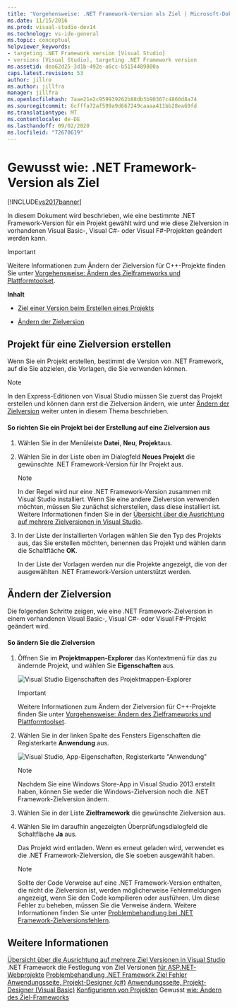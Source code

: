 ```yaml
---
title: 'Vorgehensweise: .NET Framework-Version als Ziel | Microsoft-Dokumentation'
ms.date: 11/15/2016
ms.prod: visual-studio-dev14
ms.technology: vs-ide-general
ms.topic: conceptual
helpviewer_keywords:
- targeting .NET Framework version [Visual Studio]
- versions [Visual Studio], targeting .NET Framework version
ms.assetid: dea62d25-3d1b-492e-a6cc-b5154489800a
caps.latest.revision: 53
author: jillre
ms.author: jillfra
manager: jillfra
ms.openlocfilehash: 7aae21e2c959939262b88db3b90367c4860d8a74
ms.sourcegitcommit: 6cfffa72af599a9d667249caaaa411bb28ea69fd
ms.translationtype: MT
ms.contentlocale: de-DE
ms.lasthandoff: 09/02/2020
ms.locfileid: "72670619"
---
```

# <a name="how-to-target-a-version-of-the-net-framework"></a>Gewusst wie: .NET Framework-Version als Ziel
[!INCLUDE[vs2017banner](../includes/vs2017banner.md)]

In diesem Dokument wird beschrieben, wie eine bestimmte .NET Framework-Version für ein Projekt gewählt wird und wie diese Zielversion in vorhandenen Visual Basic-, Visual C#- oder Visual F#-Projekten geändert werden kann.

> [!IMPORTANT]
> Weitere Informationen zum Ändern der Zielversion für C++-Projekte finden Sie unter [Vorgehensweise: Ändern des Zielframeworks und Plattformtoolset](https://msdn.microsoft.com/library/031b1d54-e6e1-4da7-9868-3e75a87d9ffe).

 **Inhalt**

- [Ziel einer Version beim Erstellen eines Projekts](../ide/how-to-target-a-version-of-the-dotnet-framework.md#bkmk_new)

- [Ändern der Zielversion](../ide/how-to-target-a-version-of-the-dotnet-framework.md#bkmk_existing)

## <a name="targeting-a-version-when-you-create-a-project"></a><a name="bkmk_new"></a> Projekt für eine Zielversion erstellen
 Wenn Sie ein Projekt erstellen, bestimmt die Version von .NET Framework, auf die Sie abzielen, die Vorlagen, die Sie verwenden können.

> [!NOTE]
> In den Express-Editionen von Visual Studio müssen Sie zuerst das Projekt erstellen und können dann erst die Zielversion ändern, wie unter [Ändern der Zielversion](../ide/how-to-target-a-version-of-the-dotnet-framework.md#bkmk_existing) weiter unten in diesem Thema beschrieben.

#### <a name="to-target-a-version-when-you-create-a-project"></a>So richten Sie ein Projekt bei der Erstellung auf eine Zielversion aus

1. Wählen Sie in der Menüleiste **Datei**, **Neu**, **Projekt**aus.

2. Wählen Sie in der Liste oben im Dialogfeld **Neues Projekt** die gewünschte .NET Framework-Version für Ihr Projekt aus.

    > [!NOTE]
    > In der Regel wird nur eine .NET Framework-Version zusammen mit Visual Studio installiert. Wenn Sie eine andere Zielversion verwenden möchten, müssen Sie zunächst sicherstellen, dass diese installiert ist. Weitere Informationen finden Sie in der [Übersicht über die Ausrichtung auf mehrere Zielversionen in Visual Studio](../ide/visual-studio-multi-targeting-overview.md).

3. In der Liste der installierten Vorlagen wählen Sie den Typ des Projekts aus, das Sie erstellen möchten, benennen das Projekt und wählen dann die Schaltfläche **OK**.

     In der Liste der Vorlagen werden nur die Projekte angezeigt, die von der ausgewählten .NET Framework-Version unterstützt werden.

## <a name="changing-the-target-version"></a><a name="bkmk_existing"></a> Ändern der Zielversion
 Die folgenden Schritte zeigen, wie eine .NET Framework-Zielversion in einem vorhandenen Visual Basic-, Visual C#- oder Visual F#-Projekt geändert wird.

#### <a name="to-change-the-targeted-version"></a>So ändern Sie die Zielversion

1. Öffnen Sie im **Projektmappen-Explorer** das Kontextmenü für das zu ändernde Projekt, und wählen Sie **Eigenschaften** aus.

     ![Visual Studio Eigenschaften des Projektmappen-Explorer](../ide/media/vs-slnexplorer-properties.png "vs_slnExplorer_Properties")

    > [!IMPORTANT]
    > Weitere Informationen zum Ändern der Zielversion für C++-Projekte finden Sie unter [Vorgehensweise: Ändern des Zielframeworks und Plattformtoolset](https://msdn.microsoft.com/library/031b1d54-e6e1-4da7-9868-3e75a87d9ffe).

2. Wählen Sie in der linken Spalte des Fensters Eigenschaften die Registerkarte **Anwendung** aus.

     ![Visual Studio, App-Eigenschaften, Registerkarte "Anwendung"](../ide/media/vs-slnexplorer-properties-applicationtab.png "vs_slnExplorer_Properties_ApplicationTab")

    > [!NOTE]
    > Nachdem Sie eine Windows Store-App in Visual Studio 2013 erstellt haben, können Sie weder die Windows-Zielversion noch die .NET Framework-Zielversion ändern.

3. Wählen Sie in der Liste **Zielframework** die gewünschte Zielversion aus.

4. Wählen Sie im daraufhin angezeigten Überprüfungsdialogfeld die Schaltfläche **Ja** aus.

     Das Projekt wird entladen. Wenn es erneut geladen wird, verwendet es die .NET Framework-Zielversion, die Sie soeben ausgewählt haben.

    > [!NOTE]
    > Sollte der Code Verweise auf eine .NET Framework-Version enthalten, die nicht die Zielversion ist, werden möglicherweise Fehlermeldungen angezeigt, wenn Sie den Code kompilieren oder ausführen. Um diese Fehler zu beheben, müssen Sie die Verweise ändern. Weitere Informationen finden Sie unter [Problembehandlung bei .NET Framework-Zielversionsfehlern](../msbuild/troubleshooting-dotnet-framework-targeting-errors.md).

## <a name="see-also"></a>Weitere Informationen
 [Übersicht über die Ausrichtung auf mehrere Ziel Versionen in Visual Studio](../ide/visual-studio-multi-targeting-overview.md) .NET Framework die Festlegung von Ziel Versionen [für ASP.NET-Webprojekte](https://msdn.microsoft.com/library/8b8145a9-62f6-4fc4-8a83-47b0487cbe76) [Problembehandlung .NET Framework Ziel Fehler](../msbuild/troubleshooting-dotnet-framework-targeting-errors.md) [Anwendungsseite, Projekt-Designer (c#)](../ide/reference/application-page-project-designer-csharp.md) [Anwendungsseite, Projekt-Designer (Visual Basic)](../ide/reference/application-page-project-designer-visual-basic.md) [Konfigurieren von Projekten](https://msdn.microsoft.com/library/a1489abb-6294-4f8f-b71f-2cb126393526) Gewusst [wie: Ändern des Ziel-Frameworks](https://msdn.microsoft.com/library/031b1d54-e6e1-4da7-9868-3e75a87d9ffe)
